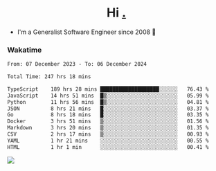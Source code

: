 <h1 align="center">Hi <a href="https://www.hackerrank.com/erasmosaraujo">.</a></h1>
 
- I'm a Generalist Software Engineer  since 2008 🚀
<!--  
<p align="left">
  <a href="https://github.com/erasmosoares/github-readme-stats">
    <img
      align="center"
      src="https://github-readme-stats.vercel.app/api/top-langs/?username=erasmosoares&theme=radical&layout=compact"
    />
  </a>
  <a href="https://github.com/erasmosoares/github-readme-stats">
    [![Harlok's WakaTime stats](https://github-readme-stats.vercel.app/api/wakatime?username=ffflabs)](https://github.com/anuraghazra/github-readme-stats)
  </a>
</p>

<!--
 ### Repo 
 
<p align="left">
 <a href="https://github.com/erasmosoares/github-readme-stats">
    <img
      align="center"
      height="165"
      src="https://github-readme-stats.vercel.app/api/pin?username=erasmosoares&repo=sample-node&title_color=fff&icon_color=f9f9f9&text_color=9f9f9f&bg_color=151515"
    />
  </a>
  <a href="https://github.com/erasmosoares/github-readme-stats">
    <img
      align="center"
      height="165"
      src="https://github-readme-stats.vercel.app/api/pin?username=erasmosoares&repo=sample-node&title_color=fff&icon_color=f9f9f9&text_color=9f9f9f&bg_color=151515"
    />
  </a>
</p>
-->

 ### Wakatime 

<!--START_SECTION:waka-->

```txt
From: 07 December 2023 - To: 06 December 2024

Total Time: 247 hrs 18 mins

TypeScript    189 hrs 28 mins ███████████████████░░░░░░   76.43 %
JavaScript    14 hrs 51 mins  █▒░░░░░░░░░░░░░░░░░░░░░░░   05.99 %
Python        11 hrs 56 mins  █▒░░░░░░░░░░░░░░░░░░░░░░░   04.81 %
JSON          8 hrs 21 mins   █░░░░░░░░░░░░░░░░░░░░░░░░   03.37 %
Go            8 hrs 18 mins   █░░░░░░░░░░░░░░░░░░░░░░░░   03.35 %
Docker        3 hrs 51 mins   ▒░░░░░░░░░░░░░░░░░░░░░░░░   01.56 %
Markdown      3 hrs 20 mins   ▒░░░░░░░░░░░░░░░░░░░░░░░░   01.35 %
CSV           2 hrs 17 mins   ▒░░░░░░░░░░░░░░░░░░░░░░░░   00.93 %
YAML          1 hr 21 mins    ░░░░░░░░░░░░░░░░░░░░░░░░░   00.55 %
HTML          1 hr 1 min      ░░░░░░░░░░░░░░░░░░░░░░░░░   00.41 %
```

<!--END_SECTION:waka-->

![](https://komarev.com/ghpvc/?username=erasmosoares&color=brightgreen)
